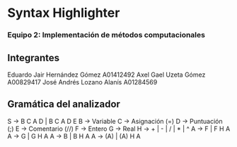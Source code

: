 # Syntax Highlighter
### Equipo 2: Implementación de métodos computacionales

## Integrantes
Eduardo Jair Hernández Gómez A01412492
        Axel Gael Uzeta Gómez A00829417
        José Andrés Lozano Alanís A01284569

## Gramática del analizador
S -> B C A D  | B C A D E
        B -> Variable
        C -> Asignación (=)
        D -> Puntuación (;)
        E -> Comentario (//)
        F -> Entero
        G -> Real
        H -> + | - | / | * | ^ 
        A -> F | F H A
        A -> G | G H A
        A -> B | B H A
        A -> (A) | (A) H A